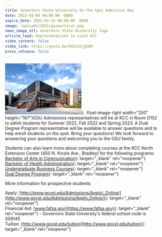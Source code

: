 ```yaml
---
title: Governors State University On-The-Spot Admission Day
date: 2022-03-04 00:00:00 -0600
expire_date: 2022-03-15 00:00:00 -0500
image: /uploads/2021/gsuvertical.png
news_image_alt: Governors State University logo
article_lead: Representatives to visit KCC
video_content: false
video_link: https://youtu.be/4d2LkGjg5bM
press_release: false
---
```

![](/uploads/2021/gsu-resized.jpg){: .float-image-right width="250" height="167"}GSU Admissions representatives will be at KCC in Room D152 to admit students for Summer 2022, Fall 2022 and Spring 2023. A Dual Degree Program representative will be available to answer questions and to help enroll students on the spot. Bring your questions\! We look forward to answering your questions and welcoming you to the GSU family.

Students can also learn more about completing courses at the KCC North Extension Center (450 N. Kinzie Ave., Bradley) for the following programs:<br>[Bachelor of Arts in Communication](https://www.govst.edu/communicationBA/){: target="_blank" rel="noopener"}<br>[Bachelor of Health Administration](https://www.govst.edu/healthadministrationBHA/){: target="_blank" rel="noopener"}<br>[Undergraduate Business Courses](https://www.govst.edu/COBPrograms/){: target="_blank" rel="noopener"}<br>[Dual Degree Program](https://www.govst.edu/ddp/){: target="_blank" rel="noopener"}

More information for prospective students:

Apply: [http://www.govst.edu/Admissions/Apply\_Online/](http://www.govst.edu/Admissions/Apply_Online/){: target="_blank" rel="noopener"}<br>Financial Aid: [www.fafsa.gov](https://www.fafsa.gov){: target="_blank" rel="noopener"} - Governors State University's federal school code is 009145<br>Tuition: [http://www.govst.edu/tuition](http://www.govst.edu/tuition){: target="_blank" rel="noopener"}
